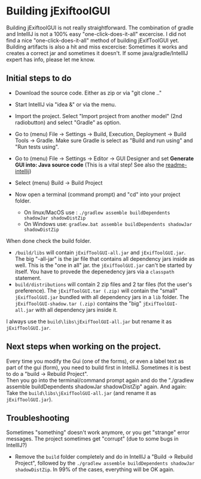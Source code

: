 # Building jExiftoolGUI

Building jExiftoolGUI is not really straightforward. The combination of gradle and IntellIJ is not a 100% easy "one-click-does-it-all" excercise.
I did not find a nice "one-click-does-it-all" method of building jExifToolGUI yet. Building artifacts is also a hit and miss excercise: Sometimes it works and creates a correct jar and sometimes it doesn't.
If some java/gradle/IntellIJ expert has info, please let me know.

## Initial steps to do

* Download the source code. Either as zip or via "git clone .."

* Start IntellIJ via "idea &" or via the menu.
* Import the project. Select "Import project from another model" (2nd radiobutton) and select "Gradle" as option.
* Go to (menu) File -> Settings -> Build, Execution, Deployment -> Build Tools -> Gradle. Make sure Gradle is select as "Build and run using" and "Run tests using".
* Go to (menu) File -> Settings -> Editor -> GUI Designer and set **Generate GUI into: Java source code** (This is a vital step! See also the [readme-intellij](https://github.com/hvdwolf/jExifToolGUI/blob/master/readme-intellIJ.md))
* Select (menu) Build -> Build Project

* Now open a terminal (command prompt) and "cd" into your project folder.<br>
    * On linux/MacOS use : `./gradlew assemble buildDependents shadowJar shadowDistZip`<br>
    * On Windows use: `gradlew.bat assemble buildDependents shadowJar shadowDistZip`

When done check the build folder.<br>
* `/build/libs` will contain `jExifToolGUI-all.jar` and `jExifToolGUI.jar`. The big "-all-jar" is the jar file that contains all dependency jars inside as well. This is the "one in all" jar.
the `jExifToolGUI.jar` can't be started by itself. You have to provede the depenedency jars via a `classpath` statement.<br>
* `build/distributions` will contain 2 zip files and 2 tar files (fot the user's preference). 
The `jExifToolGUI.tar (.zip)` will contain the "small" `jExifToolGUI.jar` bundled with all dependency jars in a `lib` folder. 
The `jExifToolGUI-shadow.tar (.zip)` contains the "big" `jExifToolGUI-all.jar` with all dependency jars inside it.

I always use the `build\libs\jExifToolGUI-all.jar` but rename it as `jExifToolGUI.jar`.


## Next steps when working on the project.
Every time you modify the Gui (one of the forms), or even a label text as part of the gui (form), you need to build first in IntelliJ. Sometimes it is best to do a "build -> Rebuild Project".<br>
Then you go into the terminal/command prompt again and do the "./gradlew assemble buildDependents shadowJar shadowDistZip" again.
And again: Take the `build\libs\jExifToolGUI-all.jar` (and rename it as `jExifToolGUI.jar`).

## Troubleshooting
Sometimes "something" doesn't work anymore, or you get "strange" error messages. The project sometimes get "corrupt" (due to some bugs in IntellIJ?)<br>
- Remove the `build` folder completely and do in IntellIJ a "Build -> Rebuild Project", followed by the `./gradlew assemble buildDependents shadowJar shadowDistZip`.
In 99% of the cases, everything will be OK again.